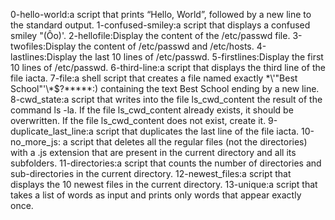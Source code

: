 0-hello-world:a script that prints “Hello, World”, followed by a new line to the standard output.
1-confused-smiley:a script that displays a confused smiley "(Ôo)'.
2-hellofile:Display the content of the /etc/passwd file.
3-twofiles:Display the content of /etc/passwd and /etc/hosts.
4-lastlines:Display the last 10 lines of /etc/passwd.
5-firstlines:Display the first 10 lines of /etc/passwd.
6-third-line:a script that displays the third line of the file iacta.
7-file:a shell script that creates a file named exactly \*\\'"Best School"\'\\*$\?\*\*\*\*\*:) containing the text Best School ending by a new line.
8-cwd_state:a script that writes into the file ls_cwd_content the result of the command ls -la. If the file ls_cwd_content already exists, it should be overwritten. If the file ls_cwd_content does not exist, create it.
9-duplicate_last_line:a script that duplicates the last line of the file iacta.
10-no_more_js: a script that deletes all the regular files (not the directories) with a .js extension that are present in the current directory and all its subfolders.
11-directories:a script that counts the number of directories and sub-directories in the current directory.
12-newest_files:a script that displays the 10 newest files in the current directory.
13-unique:a script that takes a list of words as input and prints only words that appear exactly once.
